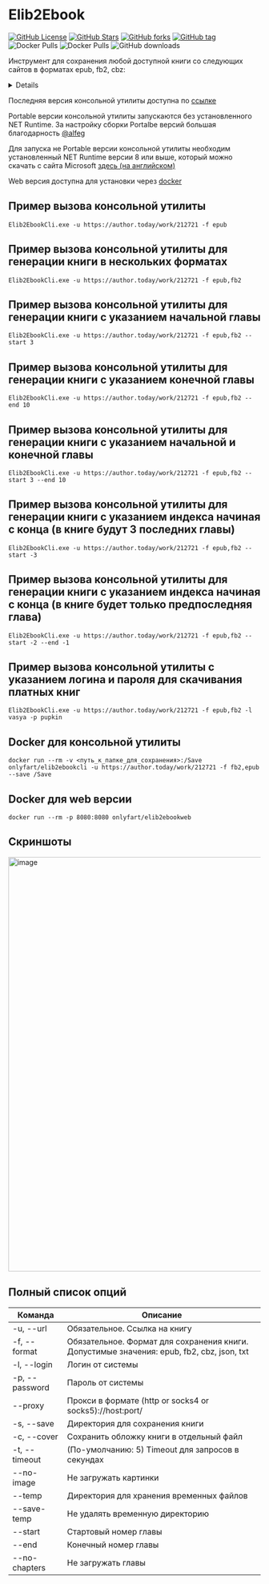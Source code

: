 # Elib2Ebook
[![GitHub License](https://img.shields.io/github/license/OnlyFart/Elib2Ebook.svg?style=flat-square)](https://github.com/OnlyFart/Elib2Ebook/blob/master/LICENSE)
[![GitHub Stars](https://img.shields.io/github/stars/OnlyFart/Elib2Ebook.svg?style=flat-square)](https://github.com/OnlyFart/Elib2Ebook/stargazers)
[![GitHub forks](https://img.shields.io/github/forks/OnlyFart/Elib2Ebook.svg?style=flat-square)](https://github.com/OnlyFart/Elib2Ebook/network)
[![GitHub tag](https://img.shields.io/github/v/tag/OnlyFart/Elib2Ebook.svg?style=flat-square)](https://github.com/OnlyFart/Elib2Ebook/releases/latest)
![Docker Pulls](https://img.shields.io/docker/pulls/onlyfart/elib2ebookcli?style=flat-square&label=cli%20pulls)
![Docker Pulls](https://img.shields.io/docker/pulls/onlyfart/elib2ebookweb?style=flat-square&label=web%20pulls)
![GitHub downloads](https://img.shields.io/github/downloads/onlyfart/elib2ebook/total?style=flat-square)



Инструмент для сохранения любой доступной книги со следующих сайтов в форматах epub, fb2, cbz:
<details>
<pre>
* http://samlib.ru/
* https://acomics.ru/
* https://author.today/
* https://bigliba.com/
* https://bookinbook.ru/
* https://bookhamster.ru/
* https://bookinist.pw/
* https://booknet.com/
* https://booknet.ua/
* https://bookriver.ru/
* https://bookstab.ru/
* https://bookstime.ru/
* https://bookuruk.com/
* https://dark-novels.ru/
* https://desu.me/
* https://dreame.com/
* https://erolate.com/
* https://eznovels.com/
* https://fb2.top/
* https://ficbook.net/
* https://fictionbook.ru/
* https://hentailib.me/
* https://hogwartsnet.ru/
* https://hotnovelpub.com/
* https://hub-book.com/
* https://i-gram.ru/
* https://ifreedom.su/
* https://jaomix.ru/
* https://ladylib.top/
* https://lanovels.com/
* https://libbox.ru/
* https://libst.ru/
* https://lightnoveldaily.com/
* https://litgorod.ru/
* https://litlife.club/
* https://litmarket.ru/
* https://litmir.me/
* https://litnet.com/
* https://litres.ru/
* https://litsovet.ru/
* https://manga.ovh/
* https://mangalib.me/
* https://mangamammy.ru/
* https://mir-knig.com/
* https://mlate.ru/
* https://mybook.ru/
* https://neobook.org/
* https://noveltranslate.com/
* https://novelxo.com/
* https://online-knigi.com.ua/
* https://prodaman.ru/
* https://ranobe-novels.ru/
* https://ranobe.ovh/
* https://ranobehub.org/
* https://ranobelib.me/
* https://ranobes.com/
* https://readli.net/
* https://readmanga.live/
* https://remanga.org/
* https://renovels.org/
* https://romfant.ru/
* https://royalroad.com/
* https://ru.novelxo.com/
* https://stroki.mts.ru/
* https://tl.rulate.ru/
* https://topliba.com/
* https://twilightrussia.ru/
* https://v2.slashlib.me/
* https://wattpad.com/
* https://wuxiaworld.ru/
* https://younettranslate.com/
* https://ранобэ.рф/
</pre>
</details>

Последняя версия консольной утилиты доступна по [ссылке](https://github.com/OnlyFart/Elib2Ebook/releases/latest)

Portable версии консольной утилиты запускаются без установленного NET Runtime. За настройку сборки Portalbe версий большая благодарность [@alfeg](https://github.com/alfeg)

Для запуска не Portable версии консольной утилиты необходим установленный NET Runtime версии 8 или выше, который можно скачать с сайта Microsoft [здесь (на английском)](https://dotnet.microsoft.com/en-us/download/dotnet/8.0)

Web версия доступна для установки через [docker](https://www.docker.com)

## Пример вызова консольной утилиты
```
Elib2EbookCli.exe -u https://author.today/work/212721 -f epub
```

## Пример вызова консольной утилиты для генерации книги в нескольких форматах
```
Elib2EbookCli.exe -u https://author.today/work/212721 -f epub,fb2
```

## Пример вызова консольной утилиты для генерации книги с указанием начальной главы 
```
Elib2EbookCli.exe -u https://author.today/work/212721 -f epub,fb2 --start 3
```

## Пример вызова консольной утилиты для генерации книги с указанием конечной главы 
```
Elib2EbookCli.exe -u https://author.today/work/212721 -f epub,fb2 --end 10
```

## Пример вызова консольной утилиты для генерации книги с указанием начальной и конечной главы
```
Elib2EbookCli.exe -u https://author.today/work/212721 -f epub,fb2 --start 3 --end 10
```

## Пример вызова консольной утилиты для генерации книги с указанием индекса начиная с конца (в книге будут 3 последних главы)
```
Elib2EbookCli.exe -u https://author.today/work/212721 -f epub,fb2 --start -3
```

## Пример вызова консольной утилиты для генерации книги с указанием индекса начиная с конца (в книге будет только предпоследняя глава)
```
Elib2EbookCli.exe -u https://author.today/work/212721 -f epub,fb2 --start -2 --end -1
```

## Пример вызова консольной утилиты c указанием логина и пароля для скачивания платных книг
```
Elib2EbookCli.exe -u https://author.today/work/212721 -f epub,fb2 -l vasya -p pupkin
```

## Docker для консольной утилиты
```
docker run --rm -v <путь_к_папке_для_сохранения>:/Save onlyfart/elib2ebookcli -u https://author.today/work/212721 -f fb2,epub --save /Save
```

## Docker для web версии
```
docker run --rm -p 8080:8080 onlyfart/elib2ebookweb
```

## Скриншоты
<img width="828" alt="image" src="https://github.com/user-attachments/assets/804f3326-3823-45c8-85e9-5fe8a203a39f">



## Полный список опций 
| Команда                | Описание                                                                                  |
|------------------------|-------------------------------------------------------------------------------------------|
| -u, --url              | Обязательное. Ссылка на книгу                                                             |
| -f, --format           | Обязательное. Формат для сохранения книги. Допустимые значения: epub, fb2, cbz, json, txt |
| -l, --login            | Логин от системы                                                                          |
| -p, --password         | Пароль от системы                                                                         |
| --proxy                | Прокси в формате (http or socks4 or socks5)://host:port/                                  |
| -s, --save             | Директория для сохранения книги                                                           |
| -c, --cover            | Сохранить обложку книги в отдельный файл                                                  |
| -t, --timeout          | (По-умолчанию: 5) Timeout для запросов в секундах                                         |
| --no-image             | Не загружать картинки                                                                     |
| --temp                 | Директория для хранения временных файлов                                                  |
| --save-temp            | Не удалять временную директорию                                                           |
| --start                | Стартовый номер главы                                                                     |
| --end                  | Конечный номер главы                                                                      |
| --no-chapters          | Не загружать главы                                                                        |
